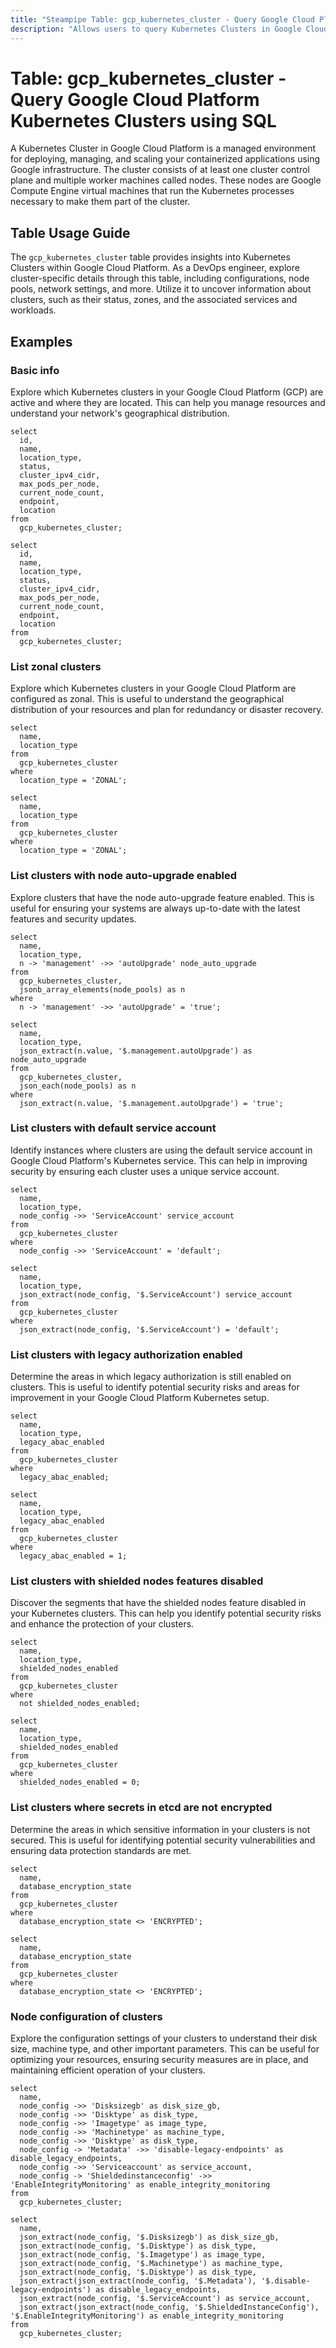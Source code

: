 ```yaml
---
title: "Steampipe Table: gcp_kubernetes_cluster - Query Google Cloud Platform Kubernetes Clusters using SQL"
description: "Allows users to query Kubernetes Clusters in Google Cloud Platform, specifically providing details about the cluster configurations, node pools, network settings, and more."
---
```


# Table: gcp_kubernetes_cluster - Query Google Cloud Platform Kubernetes Clusters using SQL

A Kubernetes Cluster in Google Cloud Platform is a managed environment for deploying, managing, and scaling your containerized applications using Google infrastructure. The cluster consists of at least one cluster control plane and multiple worker machines called nodes. These nodes are Google Compute Engine virtual machines that run the Kubernetes processes necessary to make them part of the cluster.

## Table Usage Guide

The `gcp_kubernetes_cluster` table provides insights into Kubernetes Clusters within Google Cloud Platform. As a DevOps engineer, explore cluster-specific details through this table, including configurations, node pools, network settings, and more. Utilize it to uncover information about clusters, such as their status, zones, and the associated services and workloads.

## Examples

### Basic info
Explore which Kubernetes clusters in your Google Cloud Platform (GCP) are active and where they are located. This can help you manage resources and understand your network's geographical distribution.

```sql+postgres
select
  id,
  name,
  location_type,
  status,
  cluster_ipv4_cidr,
  max_pods_per_node,
  current_node_count,
  endpoint,
  location
from
  gcp_kubernetes_cluster;
```

```sql+sqlite
select
  id,
  name,
  location_type,
  status,
  cluster_ipv4_cidr,
  max_pods_per_node,
  current_node_count,
  endpoint,
  location
from
  gcp_kubernetes_cluster;
```

### List zonal clusters
Explore which Kubernetes clusters in your Google Cloud Platform are configured as zonal. This is useful to understand the geographical distribution of your resources and plan for redundancy or disaster recovery.

```sql+postgres
select
  name,
  location_type
from
  gcp_kubernetes_cluster
where
  location_type = 'ZONAL';
```

```sql+sqlite
select
  name,
  location_type
from
  gcp_kubernetes_cluster
where
  location_type = 'ZONAL';
```

### List clusters with node auto-upgrade enabled
Explore clusters that have the node auto-upgrade feature enabled. This is useful for ensuring your systems are always up-to-date with the latest features and security updates.

```sql+postgres
select
  name,
  location_type,
  n -> 'management' ->> 'autoUpgrade' node_auto_upgrade
from
  gcp_kubernetes_cluster,
  jsonb_array_elements(node_pools) as n
where
  n -> 'management' ->> 'autoUpgrade' = 'true';
```

```sql+sqlite
select
  name,
  location_type,
  json_extract(n.value, '$.management.autoUpgrade') as node_auto_upgrade
from
  gcp_kubernetes_cluster,
  json_each(node_pools) as n
where
  json_extract(n.value, '$.management.autoUpgrade') = 'true';
```

### List clusters with default service account
Identify instances where clusters are using the default service account in Google Cloud Platform's Kubernetes service. This can help in improving security by ensuring each cluster uses a unique service account.

```sql+postgres
select
  name,
  location_type,
  node_config ->> 'ServiceAccount' service_account
from
  gcp_kubernetes_cluster
where
  node_config ->> 'ServiceAccount' = 'default';
```

```sql+sqlite
select
  name,
  location_type,
  json_extract(node_config, '$.ServiceAccount') service_account
from
  gcp_kubernetes_cluster
where
  json_extract(node_config, '$.ServiceAccount') = 'default';
```

### List clusters with legacy authorization enabled
Determine the areas in which legacy authorization is still enabled on clusters. This is useful to identify potential security risks and areas for improvement in your Google Cloud Platform Kubernetes setup.

```sql+postgres
select
  name,
  location_type,
  legacy_abac_enabled
from
  gcp_kubernetes_cluster
where
  legacy_abac_enabled;
```

```sql+sqlite
select
  name,
  location_type,
  legacy_abac_enabled
from
  gcp_kubernetes_cluster
where
  legacy_abac_enabled = 1;
```

### List clusters with shielded nodes features disabled
Discover the segments that have the shielded nodes feature disabled in your Kubernetes clusters. This can help you identify potential security risks and enhance the protection of your clusters.

```sql+postgres
select
  name,
  location_type,
  shielded_nodes_enabled
from
  gcp_kubernetes_cluster
where
  not shielded_nodes_enabled;
```

```sql+sqlite
select
  name,
  location_type,
  shielded_nodes_enabled
from
  gcp_kubernetes_cluster
where
  shielded_nodes_enabled = 0;
```

### List clusters where secrets in etcd are not encrypted
Determine the areas in which sensitive information in your clusters is not secured. This is useful for identifying potential security vulnerabilities and ensuring data protection standards are met.

```sql+postgres
select
  name,
  database_encryption_state
from
  gcp_kubernetes_cluster
where
  database_encryption_state <> 'ENCRYPTED';
```

```sql+sqlite
select
  name,
  database_encryption_state
from
  gcp_kubernetes_cluster
where
  database_encryption_state <> 'ENCRYPTED';
```

### Node configuration of clusters
Explore the configuration settings of your clusters to understand their disk size, machine type, and other important parameters. This can be useful for optimizing your resources, ensuring security measures are in place, and maintaining efficient operation of your clusters.

```sql+postgres
select
  name,
  node_config ->> 'Disksizegb' as disk_size_gb,
  node_config ->> 'Disktype' as disk_type,
  node_config ->> 'Imagetype' as image_type,
  node_config ->> 'Machinetype' as machine_type,
  node_config ->> 'Disktype' as disk_type,
  node_config -> 'Metadata' ->> 'disable-legacy-endpoints' as disable_legacy_endpoints,
  node_config ->> 'Serviceaccount' as service_account,
  node_config -> 'Shieldedinstanceconfig' ->> 'EnableIntegrityMonitoring' as enable_integrity_monitoring
from
  gcp_kubernetes_cluster;
```

```sql+sqlite
select
  name,
  json_extract(node_config, '$.Disksizegb') as disk_size_gb,
  json_extract(node_config, '$.Disktype') as disk_type,
  json_extract(node_config, '$.Imagetype') as image_type,
  json_extract(node_config, '$.Machinetype') as machine_type,
  json_extract(node_config, '$.Disktype') as disk_type,
  json_extract(json_extract(node_config, '$.Metadata'), '$.disable-legacy-endpoints') as disable_legacy_endpoints,
  json_extract(node_config, '$.ServiceAccount') as service_account,
  json_extract(json_extract(node_config, '$.ShieldedInstanceConfig'), '$.EnableIntegrityMonitoring') as enable_integrity_monitoring
from
  gcp_kubernetes_cluster;
```